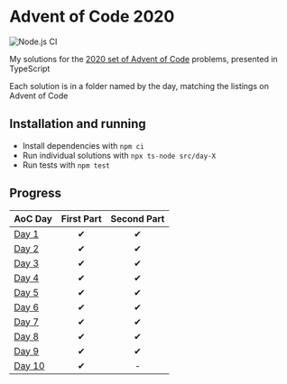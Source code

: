 # Advent of Code 2020
![Node.js CI](https://github.com/WillGresham/AdventOfCode2020/workflows/Node.js%20CI/badge.svg?branch=master)

My solutions for the [2020 set of Advent of Code](https://adventofcode.com/2020/) problems, presented in TypeScript

Each solution is in a folder named by the day, matching the listings on Advent of Code

## Installation and running
- Install dependencies with `npm ci`
- Run individual solutions with `npx ts-node src/day-X`
- Run tests with `npm test`

## Progress
| AoC Day  | First Part | Second Part |
|---|:---:|:---:|
| [Day 1](https://github.com/WillGresham/AdventOfCode2020/tree/master/src/day-01)| ✔ | ✔ |
| [Day 2](https://github.com/WillGresham/AdventOfCode2020/tree/master/src/day-02)| ✔ | ✔ |
| [Day 3](https://github.com/WillGresham/AdventOfCode2020/tree/master/src/day-03)| ✔ | ✔ |
| [Day 4](https://github.com/WillGresham/AdventOfCode2020/tree/master/src/day-04)| ✔ | ✔ |
| [Day 5](https://github.com/WillGresham/AdventOfCode2020/tree/master/src/day-05)| ✔ | ✔ |
| [Day 6](https://github.com/WillGresham/AdventOfCode2020/tree/master/src/day-06)| ✔ | ✔ |
| [Day 7](https://github.com/WillGresham/AdventOfCode2020/tree/master/src/day-07)| ✔ | ✔ |
| [Day 8](https://github.com/WillGresham/AdventOfCode2020/tree/master/src/day-08)| ✔ | ✔ |
| [Day 9](https://github.com/WillGresham/AdventOfCode2020/tree/master/src/day-09)| ✔ | ✔ |
| [Day 10](https://github.com/WillGresham/AdventOfCode2020/tree/master/src/day-10)| ✔ | - |
